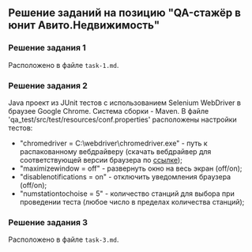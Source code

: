 ## Решение заданий на позицию "QA-стажёр в юнит Авито.Недвижимость"
### Решение задания 1
Расположено в файле `task-1.md`.
### Решение задания 2
Java проект из JUnit тестов с использованием Selenium WebDriver в браузее Google Chrome. Система сборки - Maven.
В файле 'qa_test/src/test/resources/conf.properties' расположены настройки тестов:
* "chromedriver = C:\\webdriver\\chromedriver.exe" - путь к распакованному вебдрайверу (скачать вебдрайвер для соответствующей версии браузера по [ссылке](https://chromedriver.chromium.org/downloads));
* "maximizewindow = off" - развернуть окно на весь экран (off/on);
* "disablenotifications = on" - отключить уведомления браузера (off/on);
* "numstationtochoise = 5" - количество станций для выбора при проведении теста (любое число в пределах количества станций);
### Решение задания 3
Расположено в файле `task-3.md`.
